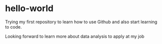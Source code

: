 # hello-world
Trying my first repository to learn how to use Github and also start learning to code.

Looking forward to learn more about data analysis to apply at my job
